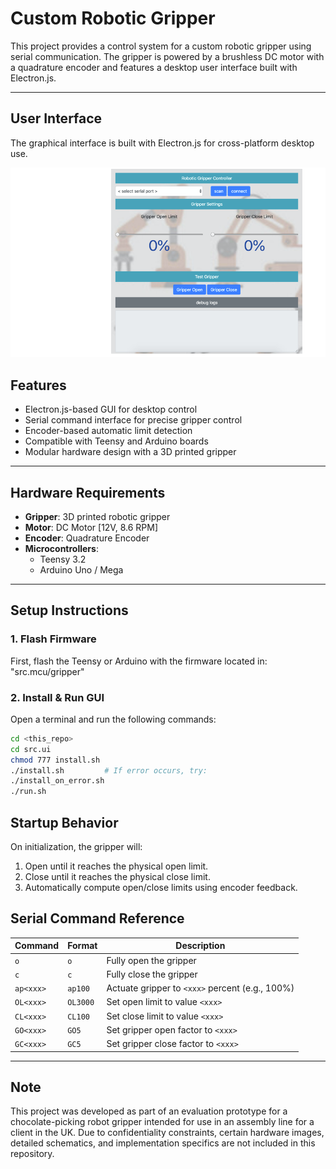 # Custom Robotic Gripper

This project provides a control system for a custom robotic gripper using serial communication. The gripper is powered by a brushless DC motor with a quadrature encoder and features a desktop user interface built with Electron.js.

---

## User Interface

The graphical interface is built with Electron.js for cross-platform desktop use.

![Gripper Demo](images/demo.jpeg)

## Features

- Electron.js-based GUI for desktop control
- Serial command interface for precise gripper control
- Encoder-based automatic limit detection
- Compatible with Teensy and Arduino boards
- Modular hardware design with a 3D printed gripper

---

## Hardware Requirements

- **Gripper**: 3D printed robotic gripper
- **Motor**: DC Motor [12V, 8.6 RPM]
- **Encoder**: Quadrature Encoder
- **Microcontrollers**:
  - Teensy 3.2
  - Arduino Uno / Mega

---

## Setup Instructions

### 1. Flash Firmware

First, flash the Teensy or Arduino with the firmware located in: "src.mcu/gripper"

### 2. Install & Run GUI

Open a terminal and run the following commands:

```bash
cd <this_repo>
cd src.ui
chmod 777 install.sh
./install.sh         # If error occurs, try:
./install_on_error.sh
./run.sh
```

## Startup Behavior

On initialization, the gripper will:

1. Open until it reaches the physical open limit.
2. Close until it reaches the physical close limit.
3. Automatically compute open/close limits using encoder feedback.


## Serial Command Reference

| Command     | Format        | Description                                      |
|-------------|---------------|--------------------------------------------------|
| `o`         | `o`           | Fully open the gripper                           |
| `c`         | `c`           | Fully close the gripper                          |
| `ap<xxx>`   | `ap100`       | Actuate gripper to `<xxx>` percent (e.g., 100%)  |
| `OL<xxx>`   | `OL3000`      | Set open limit to value `<xxx>`                  |
| `CL<xxx>`   | `CL100`       | Set close limit to value `<xxx>`                 |
| `GO<xxx>`   | `GO5`         | Set gripper open factor to `<xxx>`              |
| `GC<xxx>`   | `GC5`         | Set gripper close factor to `<xxx>`             |


---

## Note

This project was developed as part of an evaluation prototype for a chocolate-picking robot gripper intended for use in an assembly line for a client in the UK. Due to confidentiality constraints, certain hardware images, detailed schematics, and implementation specifics are not included in this repository.


